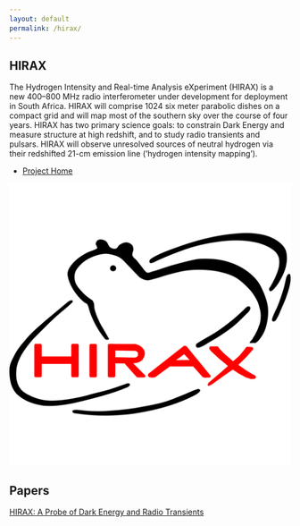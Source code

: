 ```yaml
---
layout: default
permalink: /hirax/
---
```


<section class="spotlight style2 orient-right content-align-left image-position-center">
		<div class="content">
			<h2>HIRAX</h2>
			<p>The Hydrogen Intensity and Real-time Analysis eXperiment (HIRAX) is a new 400–800 MHz radio interferometer under development for deployment in South Africa. HIRAX will comprise 1024 six meter parabolic dishes on a compact grid and will map most of the southern sky over the course of four years. HIRAX has two primary science goals: to constrain Dark Energy and measure structure at high redshift, and to study radio transients and pulsars. HIRAX will observe unresolved sources of neutral hydrogen via their redshifted 21-cm emission line (‘hydrogen intensity mapping’).</p>
			<ul class="actions vertical">
				<li><a href="http://www.acru.ukzn.ac.za/~hirax/" class="button">Project Home</a></li>
			</ul>
		</div>
		<div class="image">
			<img src="/images/hirax_logo.png" alt="" />
		</div>
	</section>

## Papers

[HIRAX: A Probe of Dark Energy and Radio Transients](https://arxiv.org/pdf/1607.02059.pdf)
